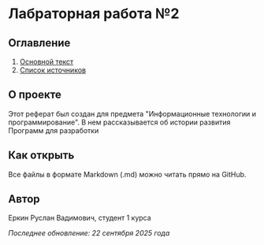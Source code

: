 # Лабраторная работа №2

## Оглавление
1. [Основной текст](main.md)
2. [Список источников](sources.md)

## О проекте
Этот реферат был создан для предмета "Информационные технологии и программирование". 
В нем рассказывается об истории развития Программ для разработки

## Как открыть
Все файлы в формате Markdown (.md) можно читать прямо на GitHub.

## Автор
Еркин Руслан Вадимович, студент 1 курса

*Последнее обновление: 22 сентября 2025 года*
